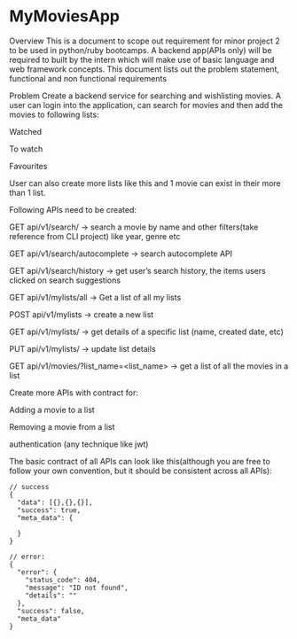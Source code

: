 # MyMoviesApp


Overview
This is a document to scope out requirement for minor project 2 to be used in python/ruby bootcamps. A backend app(APIs only) will be required to built by the intern which will make use of basic language and web framework concepts. This document lists out the problem statement, functional and non functional requirements

Problem
Create a backend service for searching and wishlisting movies. A user can login into the application, can search for movies and then add the movies to following lists:

Watched

To watch

Favourites

User can also create more lists like this and 1 movie can exist in their more than 1 list. 

Following APIs need to be created:

GET api/v1/search/ → search a movie by name and other filters(take reference from CLI project) like year, genre etc

GET api/v1/search/autocomplete → search autocomplete API

GET api/v1/search/history → get user’s search history, the items users clicked on search suggestions

GET api/v1/mylists/all → Get a list of all my lists

POST api/v1/mylists → create a new list

GET api/v1/mylists/<list-id> → get details of a specific list (name, created date, etc)

PUT api/v1/mylists/<list-id> → update list details

GET api/v1/movies/?list_name=<list_name>  → get a list of all the movies in a list

 

Create more APIs with contract for:

Adding a movie to a list

Removing a movie from a list

authentication (any technique like jwt)

The basic contract of all APIs can look like this(although you are free to follow your own convention, but it should be consistent across all APIs):


```
// success
{
  "data": [{},{},{}],
  "success": true,
  "meta_data": {
    
  }
}
```
``` 
// error:
{
  "error": {
    "status_code": 404,
    "message": "ID not found",
    "details": ""
  },
  "success": false,
  "meta_data"
}
```


